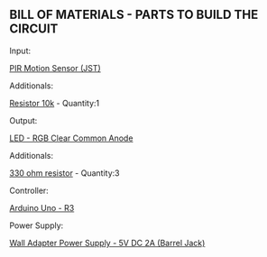BILL OF MATERIALS - PARTS TO BUILD THE CIRCUIT
----------------------------------------------
Input:

[PIR Motion Sensor (JST)](https://www.sparkfun.com/products/13285)

Additionals:

[Resistor 10k](https://www.sparkfun.com/products/8374) - Quantity:1


Output:

[LED - RGB Clear Common Anode](https://www.sparkfun.com/products/10820)

Additionals:

[330 ohm resistor](https://www.sparkfun.com/products/8377) - Quantity:3

Controller:

[Arduino Uno - R3](https://www.sparkfun.com/products/11021)

Power Supply:

[Wall Adapter Power Supply - 5V DC 2A (Barrel Jack)](https://www.sparkfun.com/products/12889)



